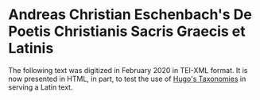 
# Andreas Christian Eschenbach's De Poetis Christianis Sacris Graecis et Latinis

The following text was digitized in February 2020 in TEI-XML format. It is now presented in HTML, in part, to test the use of [Hugo's Taxonomies](https://gohugo.io/content-management/taxonomies/) in serving a Latin text.
